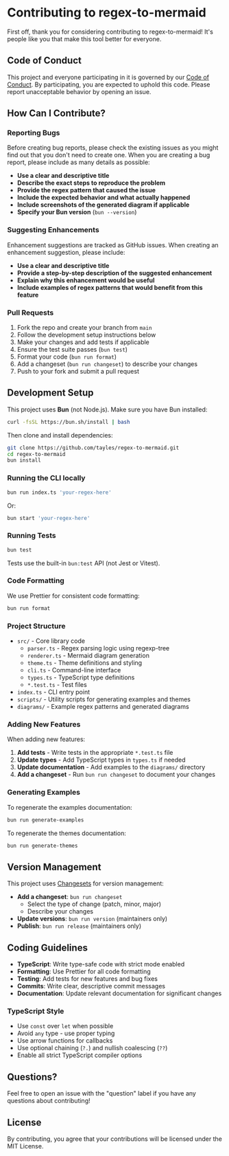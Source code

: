 # Contributing to regex-to-mermaid

First off, thank you for considering contributing to regex-to-mermaid! It's people like you that make this tool better for everyone.

## Code of Conduct

This project and everyone participating in it is governed by our [Code of Conduct](CODE_OF_CONDUCT.md). By participating, you are expected to uphold this code. Please report unacceptable behavior by opening an issue.

## How Can I Contribute?

### Reporting Bugs

Before creating bug reports, please check the existing issues as you might find out that you don't need to create one. When you are creating a bug report, please include as many details as possible:

- **Use a clear and descriptive title**
- **Describe the exact steps to reproduce the problem**
- **Provide the regex pattern that caused the issue**
- **Include the expected behavior and what actually happened**
- **Include screenshots of the generated diagram if applicable**
- **Specify your Bun version** (`bun --version`)

### Suggesting Enhancements

Enhancement suggestions are tracked as GitHub issues. When creating an enhancement suggestion, please include:

- **Use a clear and descriptive title**
- **Provide a step-by-step description of the suggested enhancement**
- **Explain why this enhancement would be useful**
- **Include examples of regex patterns that would benefit from this feature**

### Pull Requests

1. Fork the repo and create your branch from `main`
2. Follow the development setup instructions below
3. Make your changes and add tests if applicable
4. Ensure the test suite passes (`bun test`)
5. Format your code (`bun run format`)
6. Add a changeset (`bun run changeset`) to describe your changes
7. Push to your fork and submit a pull request

## Development Setup

This project uses **Bun** (not Node.js). Make sure you have Bun installed:

```bash
curl -fsSL https://bun.sh/install | bash
```

Then clone and install dependencies:

```bash
git clone https://github.com/tayles/regex-to-mermaid.git
cd regex-to-mermaid
bun install
```

### Running the CLI locally

```bash
bun run index.ts 'your-regex-here'
```

Or:

```bash
bun start 'your-regex-here'
```

### Running Tests

```bash
bun test
```

Tests use the built-in `bun:test` API (not Jest or Vitest).

### Code Formatting

We use Prettier for consistent code formatting:

```bash
bun run format
```

### Project Structure

- `src/` - Core library code
  - `parser.ts` - Regex parsing logic using regexp-tree
  - `renderer.ts` - Mermaid diagram generation
  - `theme.ts` - Theme definitions and styling
  - `cli.ts` - Command-line interface
  - `types.ts` - TypeScript type definitions
  - `*.test.ts` - Test files
- `index.ts` - CLI entry point
- `scripts/` - Utility scripts for generating examples and themes
- `diagrams/` - Example regex patterns and generated diagrams

### Adding New Features

When adding new features:

1. **Add tests** - Write tests in the appropriate `*.test.ts` file
2. **Update types** - Add TypeScript types in `types.ts` if needed
3. **Update documentation** - Add examples to the `diagrams/` directory
4. **Add a changeset** - Run `bun run changeset` to document your changes

### Generating Examples

To regenerate the examples documentation:

```bash
bun run generate-examples
```

To regenerate the themes documentation:

```bash
bun run generate-themes
```

## Version Management

This project uses [Changesets](https://github.com/changesets/changesets) for version management:

- **Add a changeset**: `bun run changeset`
  - Select the type of change (patch, minor, major)
  - Describe your changes
- **Update versions**: `bun run version` (maintainers only)
- **Publish**: `bun run release` (maintainers only)

## Coding Guidelines

- **TypeScript**: Write type-safe code with strict mode enabled
- **Formatting**: Use Prettier for all code formatting
- **Testing**: Add tests for new features and bug fixes
- **Commits**: Write clear, descriptive commit messages
- **Documentation**: Update relevant documentation for significant changes

### TypeScript Style

- Use `const` over `let` when possible
- Avoid `any` type - use proper typing
- Use arrow functions for callbacks
- Use optional chaining (`?.`) and nullish coalescing (`??`)
- Enable all strict TypeScript compiler options

## Questions?

Feel free to open an issue with the "question" label if you have any questions about contributing!

## License

By contributing, you agree that your contributions will be licensed under the MIT License.
